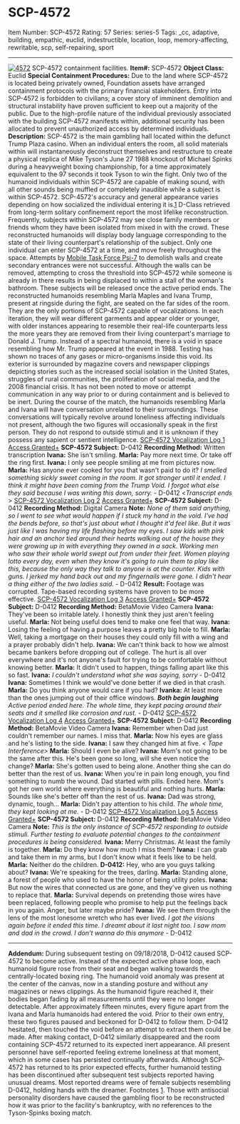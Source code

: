 # SCP-4572
Item Number: SCP-4572
Rating: 57
Series: series-5
Tags: _cc, adaptive, building, empathic, euclid, indestructible, location, loop, memory-affecting, rewritable, scp, self-repairing, sport

---

[![4572](https://scp-wiki.wdfiles.com/local--resized-images/scp-4572/4572/medium.jpg)](https://scp-wiki.wdfiles.com/local--files/scp-4572/4572)
SCP-4572 containment facilities.
**Item#:** SCP-4572
**Object Class:** Euclid
**Special Containment Procedures:** Due to the land where SCP-4572 is located being privately owned, Foundation assets have arranged containment protocols with the primary financial stakeholders. Entry into SCP-4572 is forbidden to civilians; a cover story of imminent demolition and structural instability have proven sufficient to keep out a majority of the public.
Due to the high-profile nature of the individual previously associated with the building SCP-4572 manifests within, additional security has been allocated to prevent unauthorized access by determined individuals.
**Description:** SCP-4572 is the main gambling hall located within the defunct Trump Plaza casino. When an individual enters the room, all solid materials within will instantaneously deconstruct themselves and restructure to create a physical replica of Mike Tyson's June 27 1988 knockout of Michael Spinks during a heavyweight boxing championship, for a time approximately equivalent to the 97 seconds it took Tyson to win the fight.
Only two of the humanoid individuals within SCP-4572 are capable of making sound, with all other sounds being muffled or completely inaudible while a subject is within SCP-4572.
SCP-4572's accuracy and general appearance varies depending on how socialized the individual entering it is.[1](javascript:;) D-Class retrieved from long-term solitary confinement report the most lifelike reconstruction. Frequently, subjects within SCP-4572 may see close family members or friends whom they have been isolated from mixed in with the crowd. These reconstructed humanoids will display body language corresponding to the state of their living counterpart's relationship of the subject.
Only one individual can enter SCP-4572 at a time, and move freely throughout the space. Attempts by [Mobile Task Force Psi-7](/mtf-psi-7-home-improvement-hub) to demolish walls and create secondary entrances were not successful. Although the walls can be removed, attempting to cross the threshold into SCP-4572 while someone is already in there results in being displaced to within a stall of the woman's bathroom. These subjects will be released once the active period ends.
The reconstructed humanoids resembling Marla Maples and Ivana Trump, present at ringside during the fight, are seated on the far sides of the room. They are the only portions of SCP-4572 capable of vocalizations. In each iteration, they will wear different garments and appear older or younger, with older instances appearing to resemble their real-life counterparts less the more years they are removed from their living counterpart's marriage to Donald J. Trump.
Instead of a spectral humanoid, there is a void in space resembling how Mr. Trump appeared at the event in 1988. Testing has shown no traces of any gases or micro-organisms inside this void. Its exterior is surrounded by magazine covers and newspaper clippings depicting stories such as the increased social isolation in the United States, struggles of rural communities, the proliferation of social media, and the 2008 financial crisis. It has not been noted to move or attempt communication in any way prior to or during containment and is believed to be inert.
During the course of the match, the humanoids resembling Marla and Ivana will have conversation unrelated to their surroundings. These conversations will typically revolve around loneliness affecting individuals not present, although the two figures will occasionally speak in the first person. They do not respond to outside stimuli and it is unknown if they possess any sapient or sentient intelligence.
[SCP-4572 Vocalization Log 1](javascript:;)
[Access Granted+](javascript:;)
**SCP-4572 Subject:** D-0412
**Recording Method:** Written transcription
**Ivana:** She isn't smiling.
**Marla:** Pay more next time. Or take off the ring first.
**Ivana:** I only see people smiling at me from pictures now.
**Marla:** Has anyone ever cooked for you that wasn't paid to do it?
_I smelled something sickly sweet coming in the room. It got stronger until it ended. I think it might have been coming from the Trump Void. I forgot what else they said because I was writing this down, sorry._ \- D-0412
<_Transcript ends_ >
[SCP-4572 Vocalization Log 2](javascript:;)
[Access Granted+](javascript:;)
**SCP-4572 Subject:** D-0412
**Recording Method:** Digital Camera
**Note:** _None of them said anything, so I went to see what would happen if I stuck my hand in the void. I've had the bends before, so that's just about what I thought it'd feel like. But it was just like I was having my life flashing before my eyes. I saw kids with pink hair and an anchor tied around their hearts walking out of the house they were growing up in with everything they owned in a sack. Working men who saw their whole world swept out from under their feet. Women playing lotto every day, even when they know it's going to ruin them to play like this, because the only way they talk to anyone is at the counter. Kids with guns. I jerked my hand back out and my fingernails were gone. I didn't hear a thing either of the two ladies said._ \- D-0412
**Result:** Footage was corrupted. Tape-based recording systems have proven to be more effective.
[SCP-4572 Vocalization Log 3](javascript:;)
[Access Granted+](javascript:;)
**SCP-4572 Subject:** D-0412
**Recording Method:** BetaMovie Video Camera
**Ivana:** They've been so irritable lately. I honestly think they just aren't feeling useful.
**Marla:** Not being useful does tend to make one feel that way.
**Ivana:** Losing the feeling of having a purpose leaves a pretty big hole to fill.
**Marla:** Well, taking a mortgage on their houses they could only fill with a wing and a prayer probably didn't help.
**Ivana:** We can't think back to how we almost became bankers before dropping out of college. The hurt is all over everywhere and it's not anyone's fault for trying to be comfortable without knowing better.
**Marla:** It didn't used to happen, things falling apart like this so fast.
**Ivana:** <unintelligible> _I couldn't understand what she was saying, sorry_ \- D-0412
**Ivana:** Sometimes I think we would've done better if we died in that crash.
**Marla:** Do you think anyone would care if you had?
**Ivanka:** At least more than the ones jumping out of their office windows.
_**Both begin laughing**_
_Active period ended here. The whole time, they kept pacing around their seats and it smelled like corrosion and rust._ \- D-0412
[SCP-4572 Vocalization Log 4](javascript:;)
[Access Granted+](javascript:;)
**SCP-4572 Subject:** D-0412
**Recording Method:** BetaMovie Video Camera
**Ivana:** Remember when Dad just couldn't remember our names. I miss that.
**Marla:** Now his eyes are glass and he's listing to the side.
**Ivana:** I saw they changed him at five.
_< Tape Interference>_
**Marla:** Should I even be alive?
**Ivana:** Mom's not going to be the same after this. He's been gone so long, will she even notice the change?
**Marla:** She's gotten used to being alone. Another thing she can do better than the rest of us.
**Ivana:** When you're in pain long enough, you find something to numb the wound. Dad started with pills. Ended here. Mom's got her own world where everything is beautiful and nothing hurts.
**Marla:** Sounds like she's better off than the rest of us.
**Ivana:** Dad was strong, dynamic, tough…
**Marla:** Didn't pay attention to his child.
_The whole time, they kept looking at me._ \- D-0412
[SCP-4572 Vocalization Log 5](javascript:;)
[Access Granted+](javascript:;)
**SCP-4572 Subject:** D-0412
**Recording Method:** BetaMovie Video Camera
**Note:** _This is the only instance of SCP-4572 responding to outside stimuli. Further testing to evaluate potential changes to the containment procedures is being considered._
**Ivana:** Merry Christmas. At least the family is together.
**Marla:** Do they know how much I miss them?
**Ivana:** I can grab and take them in my arms, but I don't know what it feels like to be held.
**Marla:** Neither do the children.
**D-0412:** Hey, who are you guys talking about?
**Ivana:** We're speaking for the trees, darling.
**Marla:** Standing alone, a forest of people who used to have the honor of being utility poles.
**Ivana:** But now the wires that connected us are gone, and they've given us nothing to replace that.
**Marla:** Survival depends on pretending those wires have been replaced, following people who promise to help put the feelings back in you again. Anger, but later maybe pride?
**Ivana:** We see them through the lens of the most lonesome wretch who has ever lived.
_I got the visions again before it ended this time. I dreamt about it last night too. I saw mom and dad in the crowd. I don't wanna do this anymore_ \- D-0412
* * *
**Addendum:** During subsequent testing on 09/18/2018, D-0412 caused SCP-4572 to become active. Instead of the expected active phase loop, each humanoid figure rose from their seat and began walking towards the centrally-located boxing ring. The humanoid void anomaly was present at the center of the canvas, now in a standing posture and without any magazines or news clippings. As the humanoid figure reached it, their bodies began fading by all measurements until they were no longer detectable.
After approximately fifteen minutes, every figure apart from the Ivana and Marla humanoids had entered the void. Prior to their own entry, these two figures paused and beckoned for D-0412 to follow them. D-0412 hesitated, then touched the void before an attempt to extract them could be made. After making contact, D-0412 similarly disappeared and the room containing SCP-4572 returned to its expected inert appearance. All present personnel have self-reported feeling extreme loneliness at that moment, which in some cases has persisted continually afterwards.
Although SCP-4572 has returned to its prior expected effects, further humanoid testing has been discontinued after subsequent test subjects reported having unusual dreams. Most reported dreams were of female subjects resembling D-0412, holding hands with the dreamer.
Footnotes
[1](javascript:;). Those with antisocial personality disorders have caused the gambling floor to be reconstructed how it was prior to the facility's bankruptcy, with no references to the Tyson-Spinks boxing match.